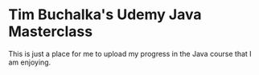 # Tim Buchalka's Udemy Java Masterclass #
This is just a place for me to upload my progress in the Java course that I am enjoying.
